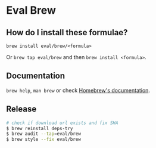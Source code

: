 # Eval Brew

## How do I install these formulae?

`brew install eval/brew/<formula>`

Or `brew tap eval/brew` and then `brew install <formula>`.

## Documentation

`brew help`, `man brew` or check [Homebrew's documentation](https://docs.brew.sh).

## Release

```bash
# check if download url exists and fix SHA
$ brew reinstall deps-try
$ brew audit --tap=eval/brew
$ brew style --fix eval/brew
```
